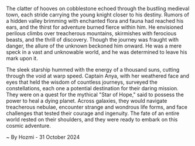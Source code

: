 
The clatter of hooves on cobblestone echoed through the bustling medieval town, each stride carrying the young knight closer to his destiny. Rumors of a hidden valley brimming with enchanted flora and fauna had reached his ears, and the thirst for adventure burned fierce within him. He envisioned perilous climbs over treacherous mountains, skirmishes with ferocious beasts, and the thrill of discovery. Though the journey was fraught with danger, the allure of the unknown beckoned him onward. He was a mere speck in a vast and unknowable world, and he was determined to leave his mark upon it.

The sleek starship hummed with the energy of a thousand suns, cutting through the void at warp speed. Captain Anya, with her weathered face and eyes that held the wisdom of countless journeys, surveyed the constellations, each one a potential destination for their daring mission. They were on a quest for the mythical "Star of Hope," said to possess the power to heal a dying planet. Across galaxies, they would navigate treacherous nebulae, encounter strange and wondrous life forms, and face challenges that tested their courage and ingenuity. The fate of an entire world rested on their shoulders, and they were ready to embark on this cosmic adventure. 

~ By Hozmi - 31 October 2024
